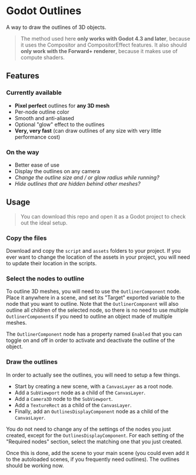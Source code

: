# Godot Outlines

A way to draw the outlines of 3D objects.

> The method used here **only works with Godot 4.3 and later**, because it uses the Compositor and CompositorEffect features. It also should **only work with the Forward+ renderer**, because it makes use of compute shaders.

## Features

### Currently available

- **Pixel perfect** outlines for **any 3D mesh**
- Per-node outline color
- Smooth and anti-aliased
- Optional "glow" effect to the outlines
- **Very, very fast** (can draw outlines of any size with very little performance cost)

### On the way

- Better ease of use
- Display the outlines on any camera
- *Change the outline size and / or glow radius while running?*
- *Hide outlines that are hidden behind other meshes?*

## Usage

> You can download this repo and open it as a Godot project to check out the ideal setup.

### Copy the files

Download and copy the `script` and `assets` folders to your project. If you ever want to change the location of the assets in your project, you will need to update their location in the scripts.

### Select the nodes to outline

To outline 3D meshes, you will need to use the `OutlinerComponent` node. Place it anywhere in a scene, and set its "Target" exported variable to the node that you want to outline. Note that the `OutlinerComponent` will also outline all children of the selected node, so there is no need to use multiple `OutlinerComponent`s if you need to outline an object made of multiple meshes.

The `OutlinerComponent` node has a property named `Enabled` that you can toggle on and off in order to activate and deactivate the outline of the object.

### Draw the outlines

In order to actually see the outlines, you will need to setup a few things.

- Start by creating a new scene, with a `CanvasLayer` as a root node.
- Add a `SubViewport` node as a child of the `CanvasLayer`.
- Add a `Camera3D` node to the `SubViewport`.
- Add a `TextureRect` as a child of the `CanvasLayer`.
- Finally, add an `OutlinesDisplayComponent` node as a child of the `CanvasLayer`.

You do not need to change any of the settings of the nodes you just created, except for the `OutlinesDisplayComponent`. For each setting of the "Required nodes" section, select the matching one that you just created.

Once this is done, add the scene to your main scene (you could even add it to the autoloaded scenes, if you frequently need outlines). The outlines should be working now.
